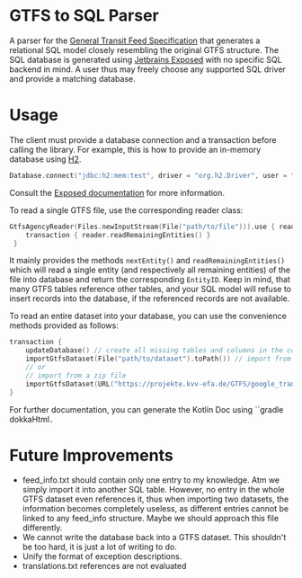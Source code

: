 # GTFS to SQL Parser
A parser for the [General Transit Feed Specification](https://developers.google.com/transit/gtfs/reference) that generates a relational SQL model closely resembling the original GTFS 
structure.
The SQL database is generated using [Jetbrains Exposed](https://github.com/JetBrains/Exposed) with no specific SQL 
backend in mind. 
A user thus may freely choose any supported SQL driver and provide a matching database.

# Usage
The client must provide a database connection and a transaction before calling the library.
For example, this is how to provide an in-memory database using [H2](https://h2database.com/html/main.html).
```Kotlin
Database.connect("jdbc:h2:mem:test", driver = "org.h2.Driver", user = "root", password = "")
```
Consult the [Exposed documentation](https://github.com/JetBrains/Exposed/wiki) for more information.

To read a single GTFS file, use the corresponding reader class:
```Kotlin
GtfsAgencyReader(Files.newInputStream(File("path/to/file"))).use { reader ->
    transaction { reader.readRemainingEntities() }
 }
```
It mainly provides the methods ``nextEntity()`` and ``readRemainingEntities()`` 
which will read a single entity (and respectively all remaining entities) of the file into database
and return the corresponding ``EntityID``.
Keep in mind, that many GTFS tables reference other tables, and your SQL model will refuse to insert records
into the database, if the referenced records are not available.

To read an entire dataset into your database, you can use the convenience methods provided as follows:
```Kotlin
transaction {
    updateDatabase() // create all missing tables and columns in the connected database
    importGtfsDataset(File("path/to/dataset").toPath()) // import from a folder
    // or
    // import from a zip file
    importGtfsDataset(URL("https://projekte.kvv-efa.de/GTFS/google_transit.zip"), inMemory = false)
}
```

For further documentation, you can generate the Kotlin Doc using ``gradle dokkaHtml`.`

# Future Improvements
- feed_info.txt should contain only one entry to my knowledge. 
Atm we simply import it into another SQL table.
However, no entry in the whole GTFS dataset even references it,
thus when importing two datasets, the information becomes completely useless, 
as different entries cannot be linked to any feed_info structure.
Maybe we should approach this file differently.
- We cannot write the database back into a GTFS dataset. 
This shouldn't be too hard, it is just a lot of writing to do.
- Unify the format of exception descriptions.
- translations.txt references are not evaluated